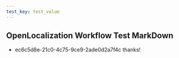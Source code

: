 ```yaml
---
test_key: test_value
---
```

## OpenLocalization Workflow Test MarkDown
* ec6c5d8e-21c0-4c75-9ce9-2ade0d2a7f4c 
thanks!